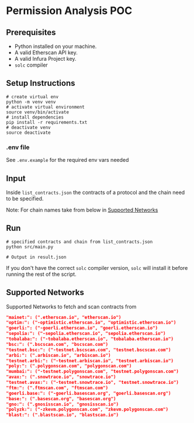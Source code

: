 # Permission Analysis POC

## Prerequisites

- Python installed on your machine.
- A valid Etherscan API key.
- A valid Infura Project key.
- `solc` compiler

## Setup Instructions

```shell
# create virtual env
python -m venv venv
# activate virtual environment
source venv/bin/activate
# install dependencies
pip install -r requirements.txt
# deactivate venv
source deactivate
```

### .env file

See `.env.example` for the required env vars needed

## Input

Inside `list_contracts.json` the contracts of a protocol and the chain need to be specified.

Note: For chain names take from below in [Supported Networks](#supported-networks)

## Run

```shell
# specified contracts and chain from list_contracts.json
python src/main.py

# Output in result.json
```

If you don't have the correct `solc` compiler version, `solc` will install it before running the rest of the script.

## Supported Networks

Supported Networks to fetch and scan contracts from

```json
"mainet:": (".etherscan.io", "etherscan.io")
"optim:": ("-optimistic.etherscan.io", "optimistic.etherscan.io")
"goerli:": ("-goerli.etherscan.io", "goerli.etherscan.io")
"sepolia:": ("-sepolia.etherscan.io", "sepolia.etherscan.io")
"tobalaba:": ("-tobalaba.etherscan.io", "tobalaba.etherscan.io")
"bsc:": (".bscscan.com", "bscscan.com")
"testnet.bsc:": ("-testnet.bscscan.com", "testnet.bscscan.com")
"arbi:": (".arbiscan.io", "arbiscan.io")
"testnet.arbi:": ("-testnet.arbiscan.io", "testnet.arbiscan.io")
"poly:": (".polygonscan.com", "polygonscan.com")
"mumbai:": ("-testnet.polygonscan.com", "testnet.polygonscan.com")
"avax:": (".snowtrace.io", "snowtrace.io")
"testnet.avax:": ("-testnet.snowtrace.io", "testnet.snowtrace.io")
"ftm:": (".ftmscan.com", "ftmscan.com")
"goerli.base:": ("-goerli.basescan.org", "goerli.basescan.org")
"base:": (".basescan.org", "basescan.org")
"gno:": (".gnosisscan.io", "gnosisscan.io")
"polyzk:": ("-zkevm.polygonscan.com", "zkevm.polygonscan.com")
"blast:": (".blastscan.io", "blastscan.io")
```

